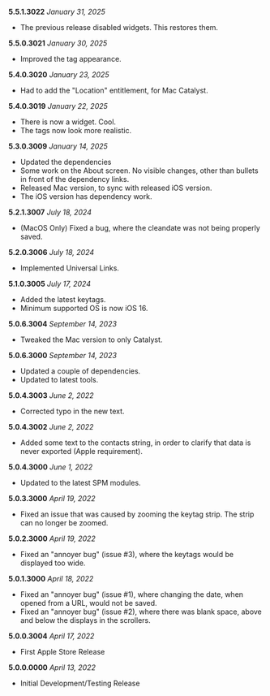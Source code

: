 **5.5.1.3022** *January 31, 2025*

- The previous release disabled widgets. This restores them.

**5.5.0.3021** *January 30, 2025*

- Improved the tag appearance.

**5.4.0.3020** *January 23, 2025*

- Had to add the "Location" entitlement, for Mac Catalyst.

**5.4.0.3019** *January 22, 2025*

- There is now a widget. Cool.
- The tags now look more realistic.

**5.3.0.3009** *January 14, 2025*

- Updated the dependencies
- Some work on the About screen. No visible changes, other than bullets in front of the dependency links.
- Released Mac version, to sync with released iOS version.
- The iOS version has dependency work.

**5.2.1.3007** *July 18, 2024*

- (MacOS Only) Fixed a bug, where the cleandate was not being properly saved.

**5.2.0.3006** *July 18, 2024*

- Implemented Universal Links.

**5.1.0.3005** *July 17, 2024*

- Added the latest keytags.
- Minimum supported OS is now iOS 16.

**5.0.6.3004** *September 14, 2023*

- Tweaked the Mac version to only Catalyst.

**5.0.6.3000** *September 14, 2023*

- Updated a couple of dependencies.
- Updated to latest tools.

**5.0.4.3003** *June 2, 2022*

- Corrected typo in the new text.

**5.0.4.3002** *June 2, 2022*

- Added some text to the contacts string, in order to clarify that data is never exported (Apple requirement).

**5.0.4.3000** *June 1, 2022*

- Updated to the latest SPM modules.

**5.0.3.3000** *April 19, 2022*

- Fixed an issue that was caused by zooming the keytag strip. The strip can no longer be zoomed.

**5.0.2.3000** *April 19, 2022*

- Fixed an "annoyer bug" (issue #3), where the keytags would be displayed too wide.

**5.0.1.3000** *April 18, 2022*

- Fixed an "annoyer bug" (issue #1), where changing the date, when opened from a URL, would not be saved.
- Fixed an "annoyer bug" (issue #2), where there was blank space, above and below the displays in the scrollers.

**5.0.0.3004** *April 17, 2022*

- First Apple Store Release

**5.0.0.0000** *April 13, 2022*

- Initial Development/Testing Release
